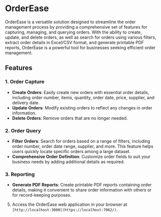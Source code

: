 # OrderEase

OrderEase is a versatile solution designed to streamline the order management process by providing a comprehensive set of features for capturing, managing, and querying orders. With the ability to create, update, and delete orders, as well as search for orders using various filters, extract order details in Excel/CSV format, and generate printable PDF reports, OrderEase is a powerful tool for businesses seeking efficient order management.

## Features

### 1. Order Capture
- **Create Orders**: Easily create new orders with essential order details, including order number, items, quantity, order date, price, supplier, and delivery date.
- **Update Orders**: Modify existing orders to reflect any changes in order information.
- **Delete Orders**: Remove orders that are no longer needed.

### 2. Order Query
- **Filter Orders**: Search for orders based on a range of filters, including order number, order date range, supplier, and more. This feature helps users quickly locate specific orders among a large dataset.
- **Comprehensive Order Definition**: Customize order fields to suit your business needs by adding additional details as required.

### 3. Reporting
- **Generate PDF Reports**: Create printable PDF reports containing order details, making it convenient to share order information with others or for record-keeping purposes.

5. Access the OrderEase web application in your browser at `[http://localhost:3000](https://localhost:7062/)`.
